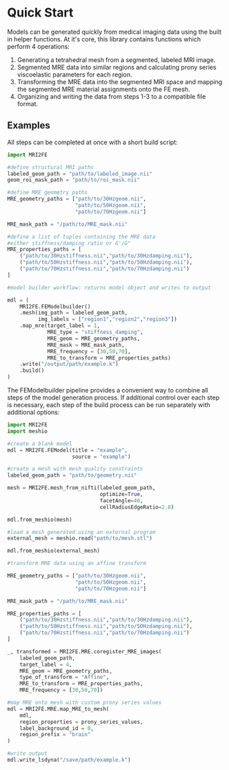 # Quick Start

Models can be generated quickly from medical imaging data using the built in helper functions.  At it's core, this library contains functions which perform 4 operations:

1. Generating a tetrahedral mesh from a segmented, labeled MRI image.
2. Segmented MRE data into similar regions and calculating prony series viscoelastic parameters for each region.
3. Transforming the MRE data into the segmented MRI space and mapping the segmented MRE material assignments onto the FE mesh.
4. Organizing and writing the data from steps 1-3 to a compatible file format.


## Examples

All steps can be completed at once with a short build script:

```python
import MRI2FE

#define structural MRI paths
labeled_geom_path = "path/to/labeled_image.nii"
geom_roi_mask_path = "path/to/roi_mask.nii"

#define MRE geometry paths
MRE_geometry_paths = ["path/to/30Hzgeom.nii",
                      "path/to/50Hzgeom.nii",
                      "path/to/70Hzgeom.nii"]

MRE_mask_path = "/path/to/MRE_mask.nii"

#define a list of tuples containing the MRE data
#either stiffness/damping ratio or G'/G"
MRE_properties_paths = [
    ("path/to/30Hzstiffness.nii","path/to/30Hzdamping.nii"),
    ("path/to/50Hzstiffness.nii","path/to/50Hzdamping.nii"),
    ("path/to/70Hzstiffness.nii","path/to/70Hzdamping.nii")
]

#model builder workflow: returns model object and writes to output

mdl = (
    MRI2FE.FEModelbuilder()
    .mesh(img_path = labeled_geom_path,
          img_labels = ["region1","region2","region3"])
    .map_mre(target_label = 1,
             MRE_type = "stiffness_damping",
             MRE_geom = MRE_geometry_paths,
             MRE_mask = MRE_mask_path,
             MRE_frequency = [30,50,70],
             MRE_to_transform = MRE_properties_paths)
    .write("/output/path/example.k")
    .build()
)

```

The FEModelbuilder pipeline provides a convenient way to combine all steps of the model generation process.  If additional control over each step is necessary, each step of the build process can be run separately with additional options:

```python
import MRI2FE
import meshio

#create a blank model
mdl = MRI2FE.FEModel(title = "example",
                     source = "example")

#create a mesh with mesh quality constraints
labeled_geom_path = "path/to/geometry.nii"

mesh = MRI2FE.mesh_from_nifti(labeled_geom_path,
                              optimize=True,
                              facetAngle=40,
                              cellRadiusEdgeRatio=2.0)

mdl.from_meshio(mesh)

#load a mesh generated using an external program
external_mesh = meshio.read("path/to/mesh.stl")

mdl.from_meshio(external_mesh)

#transform MRE data using an affine transform

MRE_geometry_paths = ["path/to/30Hzgeom.nii",
                      "path/to/50Hzgeom.nii",
                      "path/to/70Hzgeom.nii"]

MRE_mask_path = "/path/to/MRE_mask.nii"

MRE_properties_paths = [
    ("path/to/30Hzstiffness.nii","path/to/30Hzdamping.nii"),
    ("path/to/50Hzstiffness.nii","path/to/50Hzdamping.nii"),
    ("path/to/70Hzstiffness.nii","path/to/70Hzdamping.nii")
]

_, transformed = MRI2FE.MRE.coregister_MRE_images(
    labeled_geom_path,
    target_label = 4,
    MRE_geom = MRE_geometry_paths,
    type_of_transform = "Affine",
    MRE_to_transform = MRE_properties_paths,
    MRE_frequency = [30,50,70])

#map MRE onto mesh with custom prony series values
mdl = MRI2FE.MRE.map_MRE_to_mesh(
    mdl,
    region_properties = prony_series_values,
    label_background_id = 0,
    region_prefix = "brain"
)

#write output
mdl.write_lsdyna("/save/path/example.k")

```